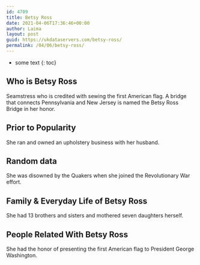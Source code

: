 ```yaml
---
id: 4709
title: Betsy Ross
date: 2021-04-06T17:36:46+00:00
author: Laima
layout: post
guid: https://ukdataservers.com/betsy-ross/
permalink: /04/06/betsy-ross/
---
```


* some text
{: toc}


## Who is Betsy Ross
                  
                  
                  
Seamstress who is credited with sewing the first American flag. A bridge that connects Pennsylvania and New Jersey is named the Betsy Ross Bridge in her honor.
                  
              
            
              
            
                
                
                
## Prior to Popularity
                  
                  
                  
She ran and owned an upholstery business with her husband.
                  
              
            
              
            
                
                
                
## Random data
                  
                  
                  
She was disowned by the Quakers when she joined the Revolutionary War effort.
                  
              
            
              
            
                
                
                
## Family & Everyday Life of Betsy Ross
                  
                  
                  
She had 13 brothers and sisters and mothered seven daughters herself.
                  
              
            
              
            
                
                
                
## People Related With Betsy Ross
                  
                  
                  
She had the honor of presenting the first American flag to President George Washington.
                  
              
            
              
            
                
              
            
              
              
            
            
              
            
          
          
          
